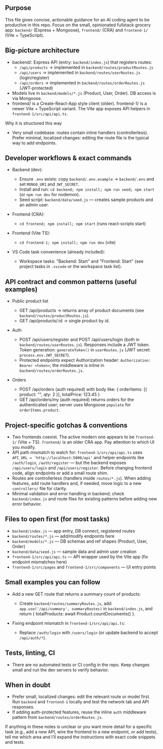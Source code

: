 ## Purpose

This file gives concise, actionable guidance for an AI coding agent to be productive in this repo.
Focus on the small, opinionated fullstack grocery app: `backend/` (Express + Mongoose), `frontend/` (CRA) and `frontend-1/` (Vite + TypeScript).

## Big-picture architecture

- backend/: Express API (entry: `backend/index.js`) that registers routes:
  - `/api/products` -> implemented in `backend/routes/productRoutes.js`
  - `/api/users` -> implemented in `backend/routes/userRoutes.js` (login/register)
  - `/api/orders` -> implemented in `backend/routes/orderRoutes.js` (JWT-protected)
- Models live in `backend/models/*.js` (Product, User, Order). DB access is via Mongoose.
- frontend/ is a Create-React-App style client (older). frontend-1/ is a newer Vite + TypeScript variant. The Vite app exposes API helpers in `frontend-1/src/api/api.ts`.

Why it is structured this way
- Very small codebase: routes contain inline handlers (controllerless). Prefer minimal, localized changes: editing the route file is the typical way to add endpoints.

## Developer workflows & exact commands

- Backend (dev):
  - Ensure `.env` exists: copy `backend/.env.example` -> `backend/.env` and set `MONGO_URI` and `JWT_SECRET`.
  - Install and run: `cd backend; npm install; npm run seed; npm start` (or `npm run dev` for nodemon).
  - Seed script: `backend/data/seed.js` — creates sample products and an admin user.

- Frontend (CRA):
  - `cd frontend; npm install; npm start` (runs react-scripts start)

- Frontend (Vite TS):
  - `cd frontend-1; npm install; npm run dev` (vite)

- VS Code task convenience (already included):
  - Workspace tasks: "Backend: Start" and "Frontend: Start" (see project tasks in `.vscode` or the workspace task list).

## API contract and common patterns (useful examples)

- Public product list
  - GET /api/products -> returns array of product documents (see `backend/routes/productRoutes.js`).
  - GET /api/products/:id -> single product by id.

- Auth
  - POST /api/users/register and POST /api/users/login (both in `backend/routes/userRoutes.js`). Responses include a JWT token. Token generation: `generateToken()` in `userRoutes.js` (JWT secret: `process.env.JWT_SECRET`).
  - Protected endpoints expect Authorization header: `Authorization: Bearer <token>`; the middleware is inline in `backend/routes/orderRoutes.js`.

- Orders
  - POST /api/orders (auth required) with body like: { orderItems: [{ product: "<id>", qty: 2 }], totalPrice: 123.45 }
  - GET /api/orders/my (auth required) returns orders for the authenticated user; server uses Mongoose `populate` for `orderItems.product`.

## Project-specific gotchas & conventions

- Two frontends coexist. The active modern one appears to be `frontend-1/` (Vite + TS). `frontend/` is an older CRA app. Pay attention to which UI you modify.
- API path mismatch to watch for: `frontend-1/src/api/api.ts` uses `API_URL = 'http://localhost:5000/api'` and helper endpoints like `/auth/login`, `/auth/register` — but the backend exposes `/api/users/login` and `/api/users/register`. Before changing frontend code, align endpoints or add a small route shim.
- Routes are controllerless (handlers inside `routes/*.js`). When adding features, add route handlers and, if needed, move logic to a new `controllers/` file for clarity.
- Minimal validation and error handling in backend; check `backend/index.js` and route files for existing patterns before adding new error behavior.

## Files to open first (for most tasks)

- `backend/index.js` — app entry, DB connect, registered routes
- `backend/routes/*.js` — add/modify endpoints here
- `backend/models/*.js` — DB schemas and ref shapes (Product, User, Order)
- `backend/data/seed.js` — sample data and admin user creation
- `frontend-1/src/api/api.ts` — API wrapper used by the Vite app (fix endpoint mismatches here)
- `frontend-1/src/pages` and `frontend-1/src/components` — UI entry points

## Small examples you can follow

- Add a new GET route that returns a summary count of products:
  - Create `backend/routes/summaryRoutes.js`, add `app.use('/api/summary', summaryRoutes)` in `backend/index.js`, and return { totalProducts: await Product.countDocuments() }.

- Fixing endpoint mismatch in `frontend-1/src/api/api.ts`:
  - Replace `/auth/login` with `/users/login` (or update backend to accept `/api/auth/*`).

## Tests, linting, CI

- There are no automated tests or CI config in the repo. Keep changes small and run the dev servers to verify behavior.

## When in doubt

- Prefer small, localized changes: edit the relevant route or model first. Run `backend` and `frontend-1` locally and test the network tab and API responses.
- If adding auth-protected features, reuse the inline `auth` middleware pattern from `backend/routes/orderRoutes.js`.

If anything in these notes is unclear or you want more detail for a specific task (e.g., add a new API, wire the frontend to a new endpoint, or add tests), tell me which area and I'll expand the instructions with exact code snippets and tests.
